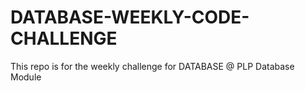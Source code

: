 # DATABASE-WEEKLY-CODE-CHALLENGE
This repo is for the weekly challenge for DATABASE  @ PLP Database Module
